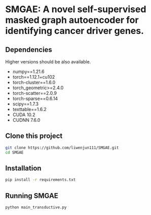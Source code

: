 # SMGAE: A novel self-supervised masked graph autoencoder for identifying cancer driver genes.

## Dependencies
Higher versions should be also available.

+ numpy==1.21.6
+ torch==1.12.1+cu102
+ torch-cluster==1.6.0
+ torch_geometric>=2.4.0
+ torch-scatter==2.0.9
+ torch-sparse==0.6.14
+ scipy==1.7.3
+ texttable==1.6.2
+ CUDA 10.2
+ CUDNN 7.6.0

## Clone this project
```bash
git clone https://github.com/liwenjun111/SMGAE.git
cd SMGAE
```

## Installation

```bash
pip install -r requirements.txt
```

## Running SMGAE

```bash
python main_transductive.py 
```
